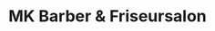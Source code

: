 ---
title: "MK Barber & Friseursalon"
url: /frauenkirchen/mk-barber-und-friseursalon/
shop: Friseur
---